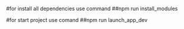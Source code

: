#for install all dependencies use command 
##npm run install_modules

#for start project use comand 
##npm run launch_app_dev
